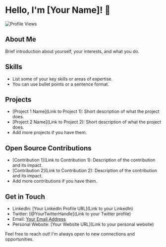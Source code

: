 # Hello, I'm [Your Name]! 👋

![Profile Views](https://img.shields.io/badge/dynamic/json?color=blue&label=Profile%20Views&query=%24.value&url=https%3A%2F%2Fapi.countapi.xyz%2Fhit%2FHarsh23122002.Harsh23122002%2Freadme)

## About Me

Brief introduction about yourself, your interests, and what you do.

## Skills

- List some of your key skills or areas of expertise.
- You can use bullet points or a sentence format.

## Projects

- [Project 1 Name](Link to Project 1): Short description of what the project does.
- [Project 2 Name](Link to Project 2): Short description of what the project does.
- Add more projects if you have them.

## Open Source Contributions

- [Contribution 1](Link to Contribution 1): Description of the contribution and its impact.
- [Contribution 2](Link to Contribution 2): Description of the contribution and its impact.
- Add more contributions if you have them.

## Get in Touch

- LinkedIn: [Your LinkedIn Profile URL](Link to your LinkedIn)
- Twitter: [@YourTwitterHandle](Link to your Twitter profile)
- Email: [Your Email Address](mailto:youremail@example.com)
- Personal Website: [Your Website URL](Link to your personal website)

Feel free to reach out! I'm always open to new connections and opportunities.
